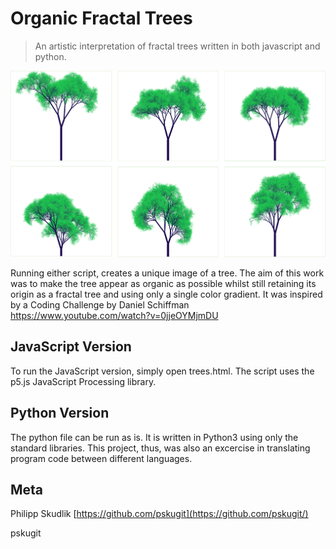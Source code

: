 # Organic Fractal Trees
> An artistic interpretation of fractal trees written in both javascript and python.

![](/images/trees2.png?raw=true "Optional Title")

Running either script, creates a unique image of a tree. The aim of this work was to make the tree appear as organic as possible whilst still retaining its origin as a fractal tree and using only a single color gradient. 
It was inspired by a Coding Challenge by Daniel Schiffman
https://www.youtube.com/watch?v=0jjeOYMjmDU

## JavaScript Version

To run the JavaScript version, simply open trees.html.
The script uses the p5.js JavaScript Processing library.

## Python Version

The python file can be run as is. It is written in Python3 using only the standard libraries.
This project, thus, was also an excercise in translating program code between different languages.

## Meta

Philipp Skudlik
[https://github.com/pskugit](https://github.com/pskugit/)

pskugit
